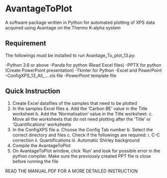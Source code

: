 # AvantageToPlot
A software package written in Python for automated plotting of XPS data acquired using Avantage on the Thermo K-alpha system

Requirement
------------

The followings must be installed to run Avantage_To_plot_13.py:

-Python 3.6 or above
-Panda for python (Read Excel files)
-PPTX for python (Create PowerPoint presentation)
-Tkinter for Python
-Excel and PowerPoint
-ConfigXPS_13_All_....xls file
-PowerPoint template file


Quick Instruction
-------------------

1.	Create Excel datafiles of the samples that need to be plotted
2.	In the samples Excel files 
  a.	Add the ‘Carbon BE’ value in the Title worksheet
  b.	Add the ‘Normalisation’ value in the Title worksheet.
  c.	Move all the worksheets that do not need plotting after the ‘Title’ or ‘Quantifications’ worksheets
3.	In the ConfigXPS file
  a.	Choose the Config Tab number 
  b.	Select the correct directory and files
  c.	Check if the followings are required:
    i.	C-C correction
    ii.	Quantifications
    iii.	Automatic Shirley background
4.	Compile the AvantageToPlot
5.	On AvantageToPlot window, click ‘Run’ and look for possible error in the python compiler. Make sure the previously created PPT file is close before running the file


READ THE MANUAL.PDF FOR A MORE DETAILED INSTRUCTION
